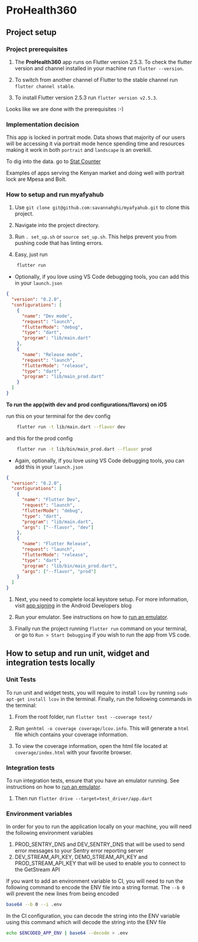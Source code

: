 # ProHealth360

## Project setup

### Project prerequisites

1. The **ProHealth360** app runs on Flutter version 2.5.3. To check the flutter version and channel installed in your machine run `flutter --version`.

2. To switch from another channel of Flutter to the stable channel run `flutter channel stable`.

3. To install Flutter version 2.5.3 run `flutter version v2.5.3`.

Looks like we are done with the prerequisites :-)

### Implementation decision

This app is locked in portrait mode. Data shows that majority of our users will be accessing it via portrait mode hence
spending time and resources making it work in both `portrait` and `landscape` is an overkill.

To dig into the data. go to [Stat Counter](https://gs.statcounter.com/screen-resolution-stats/mobile-tablet/kenya/#monthly-201806-202103)

Examples of apps serving the Kenyan market and doing well with portrait lock are Mpesa and Bolt.

### How to setup and run myafyahub

1. Use `git clone git@github.com:savannahghi/myafyahub.git` to clone this project.

2. Navigate into the project directory.

3. Run `. set_up.sh` or `source set_up.sh`. This helps prevent you from pushing code that has linting errors.

4. Easy, just run

```sh
    flutter run
```

- Optionally, if you love using VS Code debugging tools, you can add this in your `launch.json`

```json
{
  "version": "0.2.0",
  "configurations": [
    {
      "name": "Dev mode",
      "request": "launch",
      "flutterMode": "debug",
      "type": "dart",
      "program": "lib/main.dart"
    },
    {
      "name": "Release mode",
      "request": "launch",
      "flutterMode": "release",
      "type": "dart",
      "program": "lib/main_prod.dart"
    }
  ]
}
```

**To run the app(with dev and prod configurations/flavors) on iOS**

run this on your terminal for the dev config

```sh
    flutter run -t lib/main.dart --flavor dev
```

and this for the prod config

```sh
    flutter run -t lib/bin/main_prod.dart --flavor prod
```

- Again, optionally, if you love using VS Code debugging tools, you can add this in your `launch.json`

```json
{
  "version": "0.2.0",
  "configurations": [
    {
      "name": "Flutter Dev",
      "request": "launch",
      "flutterMode": "debug",
      "type": "dart",
      "program": "lib/main.dart",
      "args": ["--flavor", "dev"]
    },
    {
      "name": "Flutter Release",
      "request": "launch",
      "flutterMode": "release",
      "type": "dart",
      "program": "lib/bin/main_prod.dart",
      "args": ["--flavor", "prod"]
    }
  ]
}
```

1. Next, you need to complete local keystore setup. For more information, visit [app signing](git@github.com:savannahghi/myafyahub.githttps://developer.android.com/studio/publish/app-signing) in the Android Developers blog

2. Run your emulator. See instructions on how to [run an emulator](https://flutter.dev/docs/get-started/install/linux#set-up-the-android-emulator).

3. Finally run the project running `flutter run` command on your terminal, or go to `Run > Start Debugging` if you wish to run the app from VS code.

## How to setup and run unit, widget and integration tests locally

### Unit Tests

To run unit and widget tests, you will require to install `lcov` by running `sudo apt-get install lcov` in the terminal. Finally, run the following commands in the terminal:

1. From the root folder, run `flutter test --coverage test/`

2. Run `genhtml -o coverage coverage/lcov.info`. This will generate a `html` file which contains your coverage information.

3. To view the coverage information, open the html file located at `coverage/index.html` with your favorite browser.

### Integration tests

To run integration tests, ensure that you have an emulator running. See instructions on how to [run an emulator](https://flutter.dev/docs/get-started/install/linux#set-up-the-android-emulator).

1. Then run `flutter drive --target=test_driver/app.dart`

### Environment variables

In order for you to run the application locally on your machine, you will need the following environment variables

1. PROD_SENTRY_DNS and DEV_SENTRY_DNS that will be used to send error messages to your Sentry error reporting server
2. DEV_STREAM_API_KEY, DEMO_STREAM_API_KEY and PROD_STREAM_API_KEY that will be used to enable you to connect to the GetStream API

If you want to add an environment variable to CI, you will need to run the following command to encode the ENV file into a string format. The `--b 0` will prevent the new lines from being encoded

```bash
base64 --b 0 --i .env
```

In the CI configuration, you can decode the string into the ENV variable using this command which will decode the string into the ENV file

```bash
echo $ENCODED_APP_ENV | base64 --decode > .env
```

